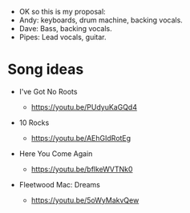 - OK so this is my proposal:
- Andy: keyboards, drum machine, backing vocals.
- Dave: Bass, backing vocals.
- Pipes: Lead vocals, guitar.

# Song ideas

- I've Got No Roots
    - https://youtu.be/PUdyuKaGQd4
- 10 Rocks
    - https://youtu.be/AEhGIdRotEg
- Here You Come Again
    - https://youtu.be/bflkeWVTNk0

- Fleetwood Mac: Dreams
    - https://youtu.be/5oWyMakvQew
